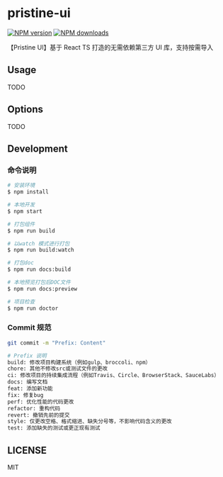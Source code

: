 # pristine-ui

[![NPM version](https://img.shields.io/npm/v/pristine-ui.svg?style=flat)](https://npmjs.org/package/pristine-ui)
[![NPM downloads](http://img.shields.io/npm/dm/pristine-ui.svg?style=flat)](https://npmjs.org/package/pristine-ui)

【Pristine UI】基于 React TS 打造的无需依赖第三方 UI 库，支持按需导入

## Usage

TODO

## Options

TODO

## Development

### 命令说明

```bash
# 安装环境
$ npm install

# 本地开发
$ npm start

# 打包组件
$ npm run build

# 以watch 模式进行打包
$ npm run build:watch

# 打包doc
$ npm run docs:build

# 本地预览打包后DOC文件
$ npm run docs:preview

# 项目检查
$ npm run doctor
```

### Commit 规范

```bash
git commit -m "Prefix: Content"

# Prefix 说明
build: 修改项目构建系统（例如gulp、broccoli、npm）
chore: 其他不修改src或测试文件的更改
ci: 修改项目的持续集成流程（例如Travis、Circle、BrowserStack、SauceLabs）
docs: 编写文档
feat: 添加新功能
fix: 修复bug
perf: 优化性能的代码更改
refactor: 重构代码
revert: 撤销先前的提交
style: 仅更改空格、格式缩进、缺失分号等，不影响代码含义的更改
test: 添加缺失的测试或更正现有测试
```

## LICENSE

MIT
